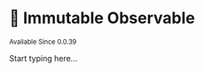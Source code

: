 # 🗿 Immutable Observable

<sup>
Available Since 0.0.39
</sup>

<code-block lang="java" src="code-samples/common/net/apartium/cocoabeans/state/CodeSnippets.java" include-symbol="immutable"/>

Start typing here...